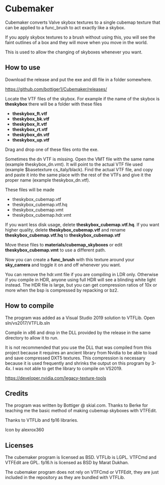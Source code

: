 # Cubemaker

Cubemaker converts Valve skybox textures to a single cubemap texture that can be applied to a func_brush to act exactly like a skybox.

If you apply skybox textures to a brush without using this, you will see the faint outlines of a box and they will move when you move in the world.

This is used to allow the changing of skyboxes whenever you want.

## How to use

Download the release and put the exe and dll file in a folder somewhere.

https://github.com/bottiger1/Cubemaker/releases/

Locate the VTF files of the skybox. For example if the name of the skybox is **theskybox** there will be a folder with these files

* **theskybox_ft.vtf** 
* **theskybox_bk.vtf** 
* **theskybox_lt.vtf** 
* **theskybox_rt.vtf** 
* **theskybox_dn.vtf** 
* **theskybox_up.vtf**

Drag and drop one of these files onto the exe. 

Sometimes the dn VTF is missing. Open the VMT file with the same name (example theskybox_dn.vmt). It will point to the actual 
VTF file used (example $basetexture cs_italy/black). Find the actual VTF file, and copy and paste it into the same place
with the rest of the VTFs and give it the proper name (example theskybox_dn.vtf).

These files will be made

* theskybox_cubemap.vtf
* theskybox_cubemap.vtf.hq
* theskybox_cubemap.vmt
* theskybox_cubemap.hdr.vmt

If you want less disk usage, delete **theskybox_cubemap.vtf.hq**. If you want higher quality, delete **theskybox_cubemap.vtf**
and rename **theskybox_cubemap.vtf.hq** to **theskybox_cubemap.vtf**

Move these files to **materials/cubemap_skyboxes** or edit **theskybox_cubemap.vmt** to use a different path.

Now you can create a **func_brush** with this texture around your **sky_camera** and toggle it on and off whenever you want.

You can remove the hdr.vmt file if you are compiling in LDR only. Otherwise if you compile in HDR, anyone using full HDR will
see a blinding white light instead. The HDR file is large, but you can get compression ratios of 10x or more when the bsp is
compressed by repacking or bz2.

## How to compile

The program was added as a Visual Studio 2019 solution to VTFLib. Open sln/vs2017/VTFLib.sln

Compile in x86 and drop in the DLL provided by the release in the same directory to allow it to run.

It is not recommended that you use the DLL that was compiled from this project because it requires an ancient library
from Nvidia to be able to load and save compressed DXT5 textures. This compression is necessary because
it is used frequently and shrinks the output on this program by 3-4x. I was not able to get the library to compile on VS2019.

https://developer.nvidia.com/legacy-texture-tools

## Credits

The program was written by Bottiger @ skial.com. Thanks to Berke for teaching me the basic method of making cubemap skyboxes
with VTFEdit.

Thanks to VTFLib and fp16 libraries.

Icon by alexrox360

## Licenses

The cubemaker program is licensed as BSD. VTFLib is LGPL. VTFCmd and VTFEdit are GPL. fp16.h is licensed as BSD by Marat Dukhan.

The cubemaker program does not rely on VTFCmd or VTFEdit, they are just included in the repository as they are bundled with VTFLib.
